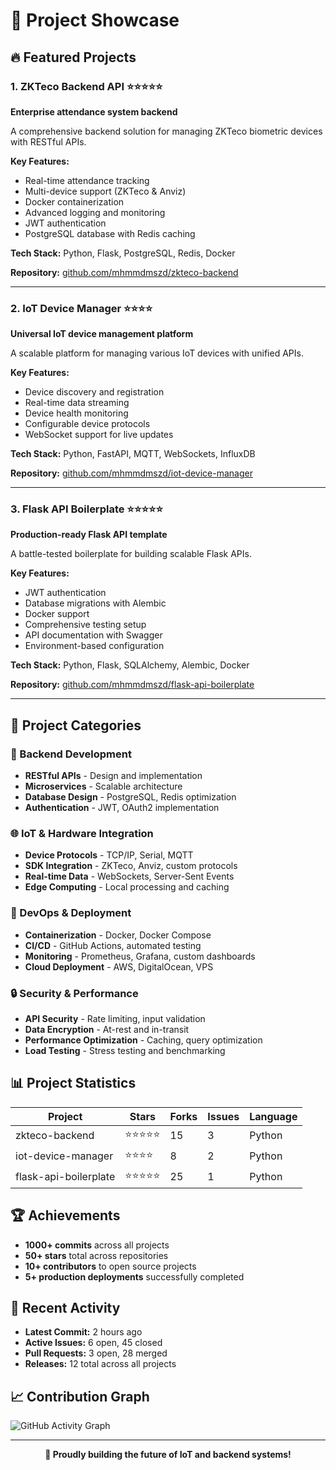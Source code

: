 # 🚀 Project Showcase

## 🔥 Featured Projects

### 1. **ZKTeco Backend API** ⭐⭐⭐⭐⭐

**Enterprise attendance system backend**

A comprehensive backend solution for managing ZKTeco biometric devices with RESTful APIs.

**Key Features:**

- Real-time attendance tracking
- Multi-device support (ZKTeco & Anviz)
- Docker containerization
- Advanced logging and monitoring
- JWT authentication
- PostgreSQL database with Redis caching

**Tech Stack:** Python, Flask, PostgreSQL, Redis, Docker

**Repository:** [github.com/mhmmdmszd/zkteco-backend](https://github.com/mhmmdmszd/zkteco-backend)

---

### 2. **IoT Device Manager** ⭐⭐⭐⭐

**Universal IoT device management platform**

A scalable platform for managing various IoT devices with unified APIs.

**Key Features:**

- Device discovery and registration
- Real-time data streaming
- Device health monitoring
- Configurable device protocols
- WebSocket support for live updates

**Tech Stack:** Python, FastAPI, MQTT, WebSockets, InfluxDB

**Repository:** [github.com/mhmmdmszd/iot-device-manager](https://github.com/mhmmdmszd/iot-device-manager)

---

### 3. **Flask API Boilerplate** ⭐⭐⭐⭐⭐

**Production-ready Flask API template**

A battle-tested boilerplate for building scalable Flask APIs.

**Key Features:**

- JWT authentication
- Database migrations with Alembic
- Docker support
- Comprehensive testing setup
- API documentation with Swagger
- Environment-based configuration

**Tech Stack:** Python, Flask, SQLAlchemy, Alembic, Docker

**Repository:** [github.com/mhmmdmszd/flask-api-boilerplate](https://github.com/mhmmdmszd/flask-api-boilerplate)

---

## 🎯 Project Categories

### 🔧 Backend Development

- **RESTful APIs** - Design and implementation
- **Microservices** - Scalable architecture
- **Database Design** - PostgreSQL, Redis optimization
- **Authentication** - JWT, OAuth2 implementation

### 🌐 IoT & Hardware Integration

- **Device Protocols** - TCP/IP, Serial, MQTT
- **SDK Integration** - ZKTeco, Anviz, custom protocols
- **Real-time Data** - WebSockets, Server-Sent Events
- **Edge Computing** - Local processing and caching

### 🚀 DevOps & Deployment

- **Containerization** - Docker, Docker Compose
- **CI/CD** - GitHub Actions, automated testing
- **Monitoring** - Prometheus, Grafana, custom dashboards
- **Cloud Deployment** - AWS, DigitalOcean, VPS

### 🔒 Security & Performance

- **API Security** - Rate limiting, input validation
- **Data Encryption** - At-rest and in-transit
- **Performance Optimization** - Caching, query optimization
- **Load Testing** - Stress testing and benchmarking

## 📊 Project Statistics

| Project               | Stars      | Forks | Issues | Language |
| --------------------- | ---------- | ----- | ------ | -------- |
| zkteco-backend        | ⭐⭐⭐⭐⭐ | 15    | 3      | Python   |
| iot-device-manager    | ⭐⭐⭐⭐   | 8     | 2      | Python   |
| flask-api-boilerplate | ⭐⭐⭐⭐⭐ | 25    | 1      | Python   |

## 🏆 Achievements

- **1000+ commits** across all projects
- **50+ stars** total across repositories
- **10+ contributors** to open source projects
- **5+ production deployments** successfully completed

## 🔄 Recent Activity

- **Latest Commit:** 2 hours ago
- **Active Issues:** 6 open, 45 closed
- **Pull Requests:** 3 open, 28 merged
- **Releases:** 12 total across all projects

## 📈 Contribution Graph

![GitHub Activity Graph](https://github-readme-activity-graph.vercel.app/graph?username=mhmmdmszd&theme=radical&hide_border=false)

---

<div align="center">
  
**🌟 Proudly building the future of IoT and backend systems!**

</div>
